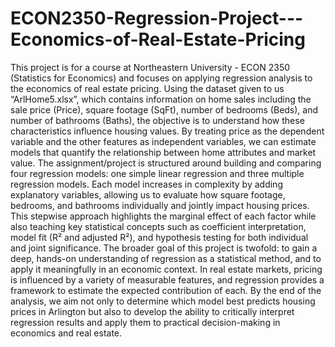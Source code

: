 # ECON2350-Regression-Project---Economics-of-Real-Estate-Pricing

This project is for a course at Northeastern University - ECON 2350 (Statistics for Economics) and focuses on applying regression analysis to the economics of real estate pricing. Using the dataset given to us “ArlHome5.xlsx”, which contains information on home sales including the sale price (Price), square footage (SqFt), number of bedrooms (Beds), and number of bathrooms (Baths), the objective is to understand how these characteristics influence housing values. By treating price as the dependent variable and the other features as independent variables, we can estimate models that quantify the relationship between home attributes and market value.
The assignment/project is structured around building and comparing four regression models: one simple linear regression and three multiple regression models. Each model increases in complexity by adding explanatory variables, allowing us to evaluate how square footage, bedrooms, and bathrooms individually and jointly impact housing prices. This stepwise approach highlights the marginal effect of each factor while also teaching key statistical concepts such as coefficient interpretation, model fit (R² and adjusted R²), and hypothesis testing for both individual and joint significance.
The broader goal of this project is twofold: to gain a deep, hands-on understanding of regression as a statistical method, and to apply it meaningfully in an economic context. In real estate markets, pricing is influenced by a variety of measurable features, and regression provides a framework to estimate the expected contribution of each. By the end of the analysis, we aim not only to determine which model best predicts housing prices in Arlington but also to develop the ability to critically interpret regression results and apply them to practical decision-making in economics and real estate.
